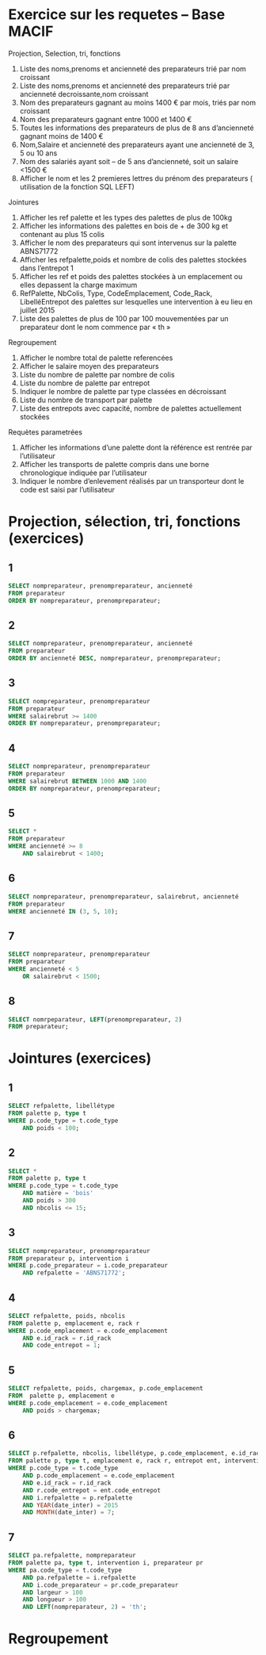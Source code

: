 # Exercice sur les requetes – Base MACIF 
 
Projection, Selection, tri, fonctions

1. Liste des noms,prenoms et ancienneté des preparateurs trié par nom croissant
2. Liste des noms,prenoms et ancienneté des preparateurs trié par ancienneté decroissante,nom croissant
3. Nom des preparateurs gagnant au moins 1400 € par mois, triés par nom croissant
4. Nom des preparateurs gagnant entre 1000 et 1400 €
5. Toutes les informations des preparateurs de plus de 8 ans d’ancienneté gagnant moins de 1400 €
6. Nom,Salaire et ancienneté des preparateurs ayant une ancienneté de 3, 5 ou 10 ans
7. Nom des salariés ayant soit – de 5 ans d’ancienneté, soit un salaire <1500 €
8. Afficher le nom et les 2 premieres lettres du prénom des preparateurs ( utilisation de la fonction SQL LEFT) 

Jointures

1. Afficher les ref palette et les types des palettes de plus de 100kg
2. Afficher les informations des palettes en bois de + de 300 kg et contenant au plus 15 colis
3. Afficher le nom des preparateurs qui sont intervenus sur la palette ABNS71772
4. Afficher les refpalette,poids et nombre de colis des palettes stockées dans l’entrepot 1 
5. Afficher les ref et poids des palettes stockées à un emplacement ou elles depassent la charge maximum
6. RefPalette, NbColis,  Type, CodeEmplacement, Code_Rack, LibelléEntrepot des palettes sur lesquelles une intervention à eu lieu en juillet 2015
7. Liste des palettes de plus de 100 par 100 mouvementées par un preparateur dont le nom commence par « th » 

Regroupement

1. Afficher le nombre total de palette referencées
2. Afficher le salaire moyen des preparateurs
3. Liste du nombre de palette par nombre de colis
4. Liste du nombre de palette par entrepot
5. Indiquer le nombre de palette par type classées en décroissant
6. Liste du nombre de transport par palette
7. Liste des entrepots avec capacité, nombre de palettes actuellement stockées 

Requètes parametrées

1. Afficher les informations d’une palette dont la référence est rentrée par l’utilisateur
2. Afficher les transports de palette compris dans une borne chronologique indiquée par l’utilisateur
3. Indiquer le nombre d’enlevement réalisés par un transporteur dont le code est saisi par l’utilisateur

# Projection, sélection, tri, fonctions (exercices)

## 1
```sql
SELECT nompreparateur, prenompreparateur, ancienneté
FROM preparateur
ORDER BY nompreparateur, prenompreparateur;
```

## 2
```sql
SELECT nompreparateur, prenompreparateur, ancienneté
FROM preparateur
ORDER BY ancienneté DESC, nompreparateur, prenompreparateur;
```

## 3
```sql
SELECT nompreparateur, prenompreparateur
FROM preparateur
WHERE salairebrut >= 1400
ORDER BY nompreparateur, prenompreparateur;
```

## 4
```sql
SELECT nompreparateur, prenompreparateur
FROM preparateur
WHERE salairebrut BETWEEN 1000 AND 1400
ORDER BY nompreparateur, prenompreparateur;
```

## 5
```sql
SELECT *
FROM preparateur
WHERE ancienneté >= 8
    AND salairebrut < 1400;
```

## 6
```sql
SELECT nompreparateur, prenompreparateur, salairebrut, ancienneté
FROM preparateur
WHERE ancienneté IN (3, 5, 10);
```

## 7
```sql
SELECT nompreparateur, prenompreparateur
FROM preparateur
WHERE ancienneté < 5
    OR salairebrut < 1500;
```

## 8
```sql
SELECT nomrpeparateur, LEFT(prenompreparateur, 2)
FROM preparateur;
```

# Jointures (exercices)

## 1
```sql
SELECT refpalette, libellétype
FROM palette p, type t
WHERE p.code_type = t.code_type
    AND poids < 100;
```
## 2
```sql
SELECT *
FROM palette p, type t
WHERE p.code_type = t.code_type
    AND matière = 'bois'
    AND poids > 300
    AND nbcolis <= 15;
```

## 3
```sql
SELECT nompreparateur, prenompreparateur
FROM preparateur p, intervention i
WHERE p.code_preparateur = i.code_preparateur
    AND refpalette = 'ABNS71772';
```

## 4
```sql
SELECT refpalette, poids, nbcolis
FROM palette p, emplacement e, rack r
WHERE p.code_emplacement = e.code_emplacement
    AND e.id_rack = r.id_rack
    AND code_entrepot = 1;
```

## 5
```sql
SELECT refpalette, poids, chargemax, p.code_emplacement
FROM  palette p, emplacement e
WHERE p.code_emplacement = e.code_emplacement
    AND poids > chargemax;
```

## 6
```sql
SELECT p.refpalette, nbcolis, libellétype, p.code_emplacement, e.id_rack, ent.libellé
FROM palette p, type t, emplacement e, rack r, entrepot ent, intervention i
WHERE p.code_type = t.code_type
    AND p.code_emplacement = e.code_emplacement
    AND e.id_rack = r.id_rack
    AND r.code_entrepot = ent.code_entrepot
    AND i.refpalette = p.refpalette
    AND YEAR(date_inter) = 2015
    AND MONTH(date_inter) = 7;
```

## 7
```sql
SELECT pa.refpalette, nompreparateur
FROM palette pa, type t, intervention i, preparateur pr
WHERE pa.code_type = t.code_type
    AND pa.refpalette = i.refpalette
    AND i.code_preparateur = pr.code_preparateur
    AND largeur > 100
    AND longueur > 100
    AND LEFT(nompreparateur, 2) = 'th';
```

# Regroupement